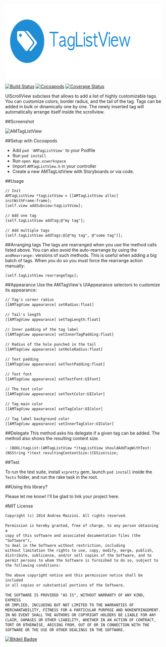 <p align="center">
  <img width="640" height="240" src="assets/logo.png"/>
</p>

[![Build Status](https://travis-ci.org/andreamazz/AMTagListView.png)](https://travis-ci.org/andreamazz/AMTagListView)
[![Cocoapods](https://cocoapod-badges.herokuapp.com/v/AMTagListView/badge.png)](http://cocoapods.org/?q=amtaglistview)
[![Coverage Status](https://coveralls.io/repos/andreamazz/AMTagListView/badge.svg)](https://coveralls.io/r/andreamazz/AMTagListView)

UIScrollView subclass that allows to add a list of highly customizable tags. You can customize colors, border radius, and the tail of the tag. Tags can be added in bulk or dinamically one by one. The newly inserted tag will automatically arrange itself inside the scrollview.

##Screenshot

![AMTagListView](https://raw.githubusercontent.com/andreamazz/AMTagListView/master/assets/screenshot.gif)

##Setup with Cocoapods

* Add ```pod 'AMTagListView'``` to your Podfile
* Run ```pod install```
* Run ```open App.xcworkspace```
* Import ```AMTagListView.h``` in your controller
* Create a new AMTagListView with Storyboards or via code.

##Usage
```objc
// Init 
AMTagListView *tagListView = [[AMTagListView alloc] initWithFrame:frame];
[self.view addSubview:tagListView];

// Add one tag
[self.tagListView addTag:@"my tag"];

// Add multiple tags
[self.tagListView addTags:@[@"my tag", @"some tag"]];
```

##Arranging tags
The tags are rearranged when you use the method calls listed above. You can also avoid the auto-rearrange by using the `andRearrange:` versions of such methods. This is useful when adding a big batch of tags. When you do so you must force the rearrange action manually:
```
[self.tagListView rearrangeTags];
```

##Appearance
Use the AMTagView's UIAppearance selectors to customize its appearance:
```objc
// Tag's corner radius
[[AMTagView appearance] setRadius:float]

// Tail's length
[[AMTagView appearance] setTagLength:float]

// Inner padding of the tag label
[[AMTagView appearance] setInnerTagPadding:float]

// Radius of the hole punched in the tail
[[AMTagView appearance] setHoleRadius:float]

// Text padding
[[AMTagView appearance] setTextPadding:float]

// Text font
[[AMTagView appearance] setTextFont:UIFont]

// The text color
[[AMTagView appearance] setTextColor:UIColor]

// Tag main color
[[AMTagView appearance] setTagColor:UIColor]

// Tag label background color
[[AMTagView appearance] setInnerTagColor:UIColor]
```

##Delegate
This method asks his delegate if a given tag can be added. The method also shows the resulting content size.
```objc
- (BOOL)tagList:(AMTagListView *)tagListView shouldAddTagWithText:(NSString *)text resultingContentSize:(CGSize)size;
```

##Test

To run the test suite, install `xcpretty` gem, launch `pod install` inside the `Tests` folder, and run the rake task in the root.

##Using this library?

Please let me know! I'll be glad to link your project here.


#MIT License

	Copyright (c) 2014 Andrea Mazzini. All rights reserved.

	Permission is hereby granted, free of charge, to any person obtaining a
	copy of this software and associated documentation files (the "Software"),
	to deal in the Software without restriction, including
	without limitation the rights to use, copy, modify, merge, publish,
	distribute, sublicense, and/or sell copies of the Software, and to
	permit persons to whom the Software is furnished to do so, subject to
	the following conditions:

	The above copyright notice and this permission notice shall be included
	in all copies or substantial portions of the Software.

	THE SOFTWARE IS PROVIDED "AS IS", WITHOUT WARRANTY OF ANY KIND, EXPRESS
	OR IMPLIED, INCLUDING BUT NOT LIMITED TO THE WARRANTIES OF
	MERCHANTABILITY, FITNESS FOR A PARTICULAR PURPOSE AND NONINFRINGEMENT.
	IN NO EVENT SHALL THE AUTHORS OR COPYRIGHT HOLDERS BE LIABLE FOR ANY
	CLAIM, DAMAGES OR OTHER LIABILITY, WHETHER IN AN ACTION OF CONTRACT,
	TORT OR OTHERWISE, ARISING FROM, OUT OF OR IN CONNECTION WITH THE
	SOFTWARE OR THE USE OR OTHER DEALINGS IN THE SOFTWARE.
	
[![Bitdeli Badge](https://d2weczhvl823v0.cloudfront.net/andreamazz/amtaglistview/trend.png)](https://bitdeli.com/free "Bitdeli Badge")
